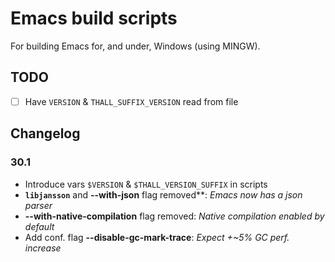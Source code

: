 # Emacs build scripts

For building Emacs for, and under, Windows (using MINGW).

## TODO

  * [ ] Have `VERSION` & `THALL_SUFFIX_VERSION` read from file

## Changelog

### 30.1

- Introduce vars `$VERSION` & `$THALL_VERSION_SUFFIX` in scripts
- **`libjansson`** and **--with-json** flag removed**: *Emacs now has a json parser*
- **--with-native-compilation** flag removed: *Native compilation enabled by default*
- Add conf. flag **--disable-gc-mark-trace**: *Expect +~5% GC perf. increase*

